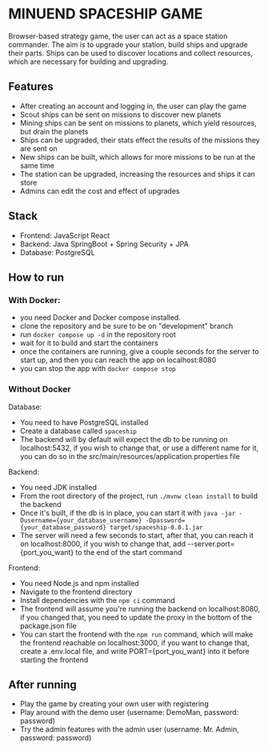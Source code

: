 # MINUEND SPACESHIP GAME

Browser-based strategy game, the user can act as a space station commander. The aim is to upgrade your station, build
ships and upgrade their parts. Ships can be used to discover locations and collect resources, which are necessary for building
and upgrading.

## Features
 - After creating an account and logging in, the user can play the game
 - Scout ships can be sent on missions to discover new planets
 - Mining ships can be sent on missions to planets, which yield resources, but drain the planets
 - Ships can be upgraded, their stats effect the results of the missions they are sent on
 - New ships can be built, which allows for more missions to be run at the same time
 - The station can be upgraded, increasing the resources and ships it can store
 - Admins can edit the cost and effect of upgrades

## Stack
- Frontend: JavaScript React
- Backend: Java SpringBoot + Spring Security + JPA
- Database: PostgreSQL

## How to run

### With Docker:
- you need Docker and Docker compose installed.
- clone the repository and be sure to be on "development" branch
- run `docker compose up -d` in the repository root
- wait for it to build and start the containers
- once the containers are running, give a couple seconds for the server to start up, and then you can reach the app on localhost:8080
- you can stop the app with `docker compose stop`

### Without Docker
Database:
- You need to have PostgreSQL installed
- Create a database called `spaceship`
- The backend will by default will expect the db to be running on localhost:5432, if you wish to change that, or use a different name for it, you can do so in the src/main/resources/application.properties file

Backend:
- You need JDK installed
- From the root directory of the project, run `./mvnw clean install` to build the backend
- Once it's built, if the db is in place, you can start it with `java -jar -Dusername={your_database_username} -Dpassword={your_database_password} target/spaceship-0.0.1.jar`
- The server will need a few seconds to start, after that, you can reach it on localhost:8000, if you wish to change that, add --server.port={port_you_want} to the end of the start command

Frontend:
- You need Node.js and npm installed
- Navigate to the frontend directory
- Install dependencies with the `npm ci` command
- The frontend will assume you're running the backend on localhost:8080, if you changed that, you need to update the proxy in the bottom of the package.json file
- You can start the frontend with the `npm run` command, which will make the frontend reachable on localhost:3000, if you want to change that, create a .env.local file, and write PORT={port_you_want} into it before starting the frontend

## After running

- Play the game by creating your own user with registering
- Play around with the demo user (username: DemoMan, password: password)
- Try the admin features with the admin user (username: Mr. Admin, password: password)